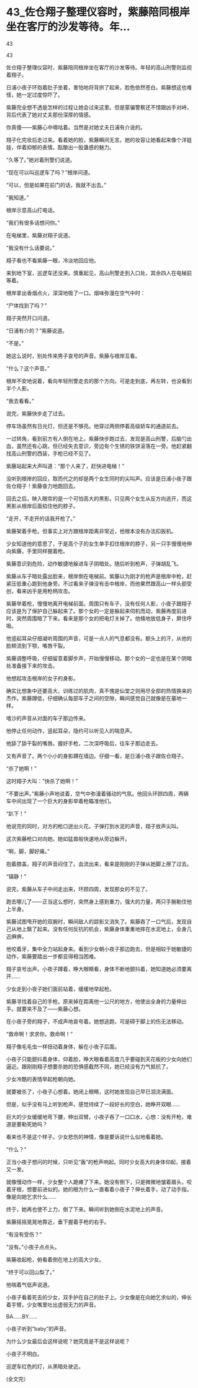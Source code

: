 # 43_佐仓翔子整理仪容时，紫藤陪同根岸坐在客厅的沙发等待。年...

43

43

佐仓翔子整理仪容时，紫藤陪同根岸坐在客厅的沙发等待。年轻的高山刑警则监视着翔子。

日浦小夜子环抱着肚子坐着，害怕地将背拱了起来，脸色依然苍白。紫藤想这也难怪，她一定过度惊吓了。

紫藤完全想不透是怎样的过程让她会过来这里。但是蒙骗警察还不惜跟凶手对峙，背后代表了她对丈夫那份深厚的情感。

你真傻——紫藤心中嘀咕着。当然是对她丈夫日浦有介说的。

翔子化完妆后走过来。看着她的脸，紫藤瞬间无言。她的妆容让她看起来像个洋娃娃，伴着抑郁的表情，酝酿出一股蛊惑的魅力。

“久等了。”她对着刑警们说道。

“现在可以叫巡逻车了吗？”根岸问道。

“可以，但是如果在前门的话，我就不出去。”

“我知道。”

根岸示意高山打电话。

“我们有很多话想问你。”

在电梯里，紫藤对翔子说道。

“我没有什么话要说。”

翔子看也不看紫藤一眼，冷淡地回应他。

来到地下室，巡逻车还没来。慎重起见，高山刑警走到入口处，其余四人在电梯前等着。

根岸拿出香烟点火，深深地吸了一口。烟味弥漫在空气中时：

“尸体找到了吗？”

翔子突然开口问道。

“日浦有介的？”紫藤说道。

“不是。”

她这么说时，别处传来男子哀号的声音。紫藤与根岸互看。

“什么？这个声音。”

根岸不安地说着，看向年轻刑警走去的那个方向。可是走到底，再左转，也没看到半个人影。

“我去看看。”

说完，紫藤快步走了过去。

停车场虽然有日光灯，但还是不够亮。他穿过两侧停着高级轿车的通道前去。

一过转角，看到前方有人倒在地上。紫藤快步跑过去，发现是高山刑警，后脑勺出血，虽然还有心跳，但已经失去意识，旁边有个生锈的铁饼滚落在一旁。他赶紧翻找高山刑警的西装，手枪已经不见了。

紫藤站起来大声叫道：“那个人来了，赶快进电梯！”

没听到根岸的回应，取而代之的却是两个女生同时的尖叫声。应该是日浦小夜子跟佐仓翔子！紫藤奋力地跑回去。

回去之后，映入眼帘的是一个可怕高大的黑影。只见两个女生从反方向逃开，而这黑影从根岸后面掐住他的脖子。

“走开，不走开的话我开枪了。”

紫藤架着手枪。但事实上对方跟根岸距离非常近，他根本没有办法扣扳机。

少女知道他的意思了，于是高个子的女生单手扣住根岸的脖子，另一只手慢慢地伸向紫藤，手里同样握着枪。

紫藤意识到危险，动作敏捷地躲进车子阴暗处。随后听到枪声，子弹胡乱飞。

紫藤从车子暗处露出脸来，根岸倒在电梯前。紫藤以为刚才的枪声是根岸中枪，赶紧压低重心跑到他身旁。不过看来子弹没有击中根岸，而他果然跟高山一样头部受创，看来凶手是用枪柄攻击。

紫藤举着枪，慢慢地离开电梯前面。周围只有车子，没有任何人影，小夜子跟翔子应该是为了保护自己躲起来了。那个女的一定是躲起来伺机而动，紫藤再度前进时，突然周围暗了下来。看来是那个女的把电灯关掉了。他倏地放低身子，屏住呼吸。

他竖起耳朵仔细凝听周围的声音，可是一点人的气息都没有。额头上的汗，从他的脸颊流到下颚，嘴唇干裂。

紫藤调整呼吸，仔细留意着脚步声，开始慢慢移动。那个女的一定也是在某个阴暗处准备接下来的攻击。

他想起攻击根岸的女子的身影。

确实比想象中还要高大，训练过的肌肉，真不愧是仙堂之则用尽全部的热情换来的杰作。紫藤蹲低，仔细确认每部车子之间的空隙，瞬间感觉自己就像是在墓地一样。

喀沙的声音从对面的车子那边传来。

他停止任何动作，竖起耳朵，隐约可以听见人的喘息声。

他舔了舔干裂的嘴唇。握好手枪，二次深呼吸后，往车子那边走去。

又有声音了。两个小小的身影蹲在墙边。仔细一看，是日浦小夜子跟佐仓翔子。

“杀了她啊！”

这时翔子大叫：“快杀了她啊！”

“不要出声。”紫藤小声地说着，空气中弥漫着骚动的气氛。他回头环顾四周，两辆车中间出现了一个巨大的身影举着枪瞄准他们。

“趴下！”

他说完的同时，对方的枪口迸出火花。子弹打到水泥的声音，翔子放声尖叫。

这次紫藤枪口对向她。她如猛兽般快速地从旁边躲开。

“啊，脚，脚好痛。”

抱着膝盖，翔子的声音闷住了。血流出来，看来是刚刚的子弹从她脚上擦了过去。

“镇静！”

说完，紫藤从车子中间走出来，环顾四周，发现那女的不见了。

跑去哪儿了——正当这么想时，突然身上感到重力，强大的力量，两只手腕勒住他上半身。

紫藤试图甩开她的双腕时，瞬间敌人的踪影又消失了。紫藤吞了一口气后，发现自己从地上飘了起来。没有任何反抗的机会，紫藤身体重重地摔在水泥地上，全身几近麻痹。

他咬着牙，集中全力站起身来。看到少女朝小夜子那边跑去，但是相较于她敏捷的动作，紫藤要踏出一步都显得相当困难。

翔子哀号出声。小夜子蹲着，睁大眼睛看，身体不断地颤抖着，她知道她必须要离开……

少女走到小夜子她们面前站着，缓缓地举起枪。

紫藤寻找着自己的手枪。原来掉在距离他一公尺的地方，他使出全身的力量伸出手。就要来不及了——紫藤心想。

在小夜子旁的翔子，不成声地哀号着。她想逃跑，可是碍于脚上的伤无法移动。

“救命啊！求求你。救命啊！”

翔子像毛毛虫一样扭动着身体，躲在小夜子后面。

小夜子只能颤抖着身体，仰着脸，睁大眼看着高度几乎要碰到天花板的少女向她们逼近。跟刚刚翔子想要杀她的恐惧感截然不同，她已经没有力气抵抗了。

少女冷酷的表情举起枪朝向她。

就要被杀了，小夜子心想着。她闭上眼睛，这时她发现自己早已泪流满面。

但是，似乎没有马上听到枪声。感觉持续了一段好长的空白，她睁开双眼……

巨大的少女缓缓地弯下腰，伸出双臂。小夜子吞了一口口水，心想：没有开枪，难道是要勒死她吗？

看来也不是这个样子。少女悲伤的神情，像是要诉说什么似地看着她。

“什么？”

正当小夜子想问的时候，只听见“轰”的枪声响起。同时少女高大的身体仰起，接着又一发。

就像慢动作一样，少女整个人跪瘫了下来。她没有倒下，只是微微地皱着眉头，咬着牙根，想要前进似的。她的眼为什么一直看着小夜子？伸长着手，动了动手指，像是向她乞求什么……

终于，她再也使不上力，倒了下来。瞬间听到她倒在水泥地上的声音。

紫藤摇摇晃晃地靠近，垂下握着手枪的右手。

“有没有受伤？”

“没有。”小夜子点点头。

紫藤收起枪，俯看着倒在地上的高大少女。

“终于可以回山梨了。”

他喘着气低声说道。

小夜子看着死去的少女，双手护在自己的肚子上。少女像是在向她乞求似的，伸长着手臂。少女嘴里吐出虚弱无力的声音。

BA……BY……

小夜子听到“baby”的声音。

为什么少女最后会这样说呢？她究竟是不是这样说呢？

小夜子不明白。

巡逻车红色的灯，从黑暗处驶近。

(全文完）